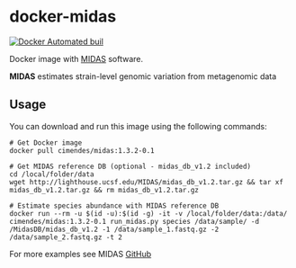 # docker-midas

[![Docker Automated buil](https://img.shields.io/docker/automated/jrottenberg/ffmpeg.svg)](https://hub.docker.com/r/ummidock/midas_metagenomics/)

Docker image with [MIDAS](https://github.com/snayfach/MIDAS/) software.

**MIDAS** estimates strain-level genomic variation from metagenomic data

Usage
-----

You can download and run this image using the following commands:

    # Get Docker image
    docker pull cimendes/midas:1.3.2-0.1

    # Get MIDAS reference DB (optional - midas_db_v1.2 included)
    cd /local/folder/data
    wget http://lighthouse.ucsf.edu/MIDAS/midas_db_v1.2.tar.gz && tar xf midas_db_v1.2.tar.gz && rm midas_db_v1.2.tar.gz

    # Estimate species abundance with MIDAS reference DB
    docker run --rm -u $(id -u):$(id -g) -it -v /local/folder/data:/data/ cimendes/midas:1.3.2-0.1 run_midas.py species /data/sample/ -d /MidasDB/midas_db_v1.2 -1 /data/sample_1.fastq.gz -2 /data/sample_2.fastq.gz -t 2

For more examples see MIDAS [GitHub](https://github.com/snayfach/MIDAS/)

